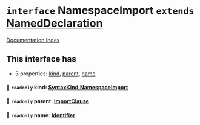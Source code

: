 # `interface` NamespaceImport `extends` [NamedDeclaration](../interface.NamedDeclaration/README.md)

[Documentation Index](../README.md)

## This interface has

- 3 properties:
[kind](#-readonly-kind-syntaxkindnamespaceimport),
[parent](#-readonly-parent-importclause),
[name](#-readonly-name-identifier)


#### 📄 `readonly` kind: [SyntaxKind.NamespaceImport](../enum.SyntaxKind/README.md#namespaceimport--274)



#### 📄 `readonly` parent: [ImportClause](../interface.ImportClause/README.md)



#### 📄 `readonly` name: [Identifier](../interface.Identifier/README.md)



